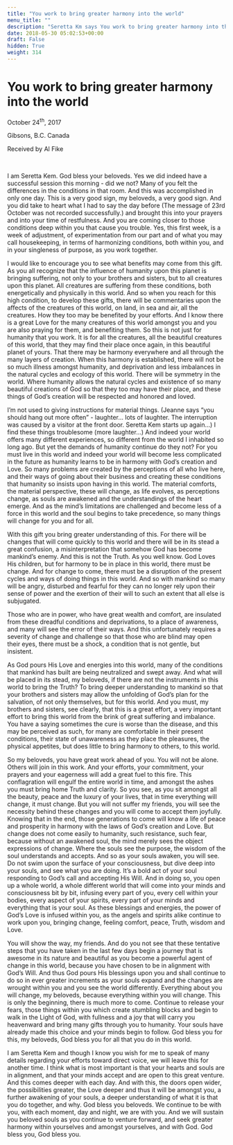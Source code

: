```yaml
---
title: "You work to bring greater harmony into the world"
menu_title: ""
description: "Seretta Km says You work to bring greater harmony into the world"
date: 2018-05-30 05:02:53+00:00
draft: False
hidden: True
weight: 314
---
```

# You work to bring greater harmony into the world

October 24<sup>th</sup>, 2017

Gibsons, B.C. Canada

Received by Al Fike

 

I am Seretta Kem. God bless your beloveds. Yes we did indeed have a successful session this morning - did we not? Many of you felt the differences in the conditions in that room. And this was accomplished in only one day. This is a very good sign, my beloveds, a very good sign. And you did take to heart what I had to say the day before (The message of 23rd October was not recorded successfully.) and brought this into your prayers and into your time of restfulness. And you are coming closer to those conditions deep within you that cause you trouble. Yes, this first week, is a week of adjustment, of experimentation from our part and of what you may call housekeeping, in terms of harmonizing conditions, both within you, and in your singleness of purpose, as you work together. 

I would like to encourage you to see what benefits may come from this gift. As you all recognize that the influence of humanity upon this planet is bringing suffering, not only to your brothers and sisters, but to all creatures upon this planet. All creatures are suffering from these conditions, both energetically and physically in this world. And so when you reach for this high condition, to develop these gifts, there will be commentaries upon the affects of the creatures of this world, on land, in sea and air, all the creatures. How they too may be benefited by your efforts. And I know there is a great Love for the many creatures of this world amongst you and you are also praying for them, and benefiting them. So this is not just for humanity that you work. It is for all the creatures, all the beautiful creatures of this world, that they may find their place once again, in this beautiful planet of yours. That there may be harmony everywhere and all through the many layers of creation. When this harmony is established, there will not be so much illness amongst humanity, and deprivation and less imbalances in the natural cycles and ecology of this world. There will be symmetry in the world. Where humanity allows the natural cycles and existence of so many beautiful creations of God so that they too may have their place, and these things of God’s creation will be respected and honored and loved. 

I’m not used to giving instructions for material things. (Jeanne says “you should hang out more often” - laughter… lots of laughter. The interruption was caused by a visitor at the front door.  Seretta Kem starts up again…) I find these things troublesome (more laughter...) And indeed your world offers many different experiences, so different from the world I inhabited so long ago. But yet the demands of humanity continue do they not? For you must live in this world and indeed your world will become less complicated in the future as humanity learns to be in harmony with God’s creation and Love. So many problems are created by the perceptions of all who live here, and their ways of going about their business and creating these conditions that humanity so insists upon having in this world. The material comforts, the material perspective, these will change, as life evolves, as perceptions change, as souls are awakened and the understandings of the heart emerge. And as the mind’s limitations are challenged and become less of a force in this world and the soul begins to take precedence, so many things will change for you and for all. 

With this gift you bring greater understanding of this. For there will be changes that will come quickly to this world and there will be in its stead a great confusion, a misinterpretation that somehow God has become mankind’s enemy. And this is not the Truth. As you well know. God Loves His children, but for harmony to be in place in this world, there must be change. And for change to come, there must be a disruption of the present cycles and ways of doing things in this world. And so with mankind so many will be angry, disturbed and fearful for they can no longer rely upon their sense of power and the exertion of their will to such an extent that all else is subjugated. 

Those who are in power, who have great wealth and comfort, are insulated from these dreadful conditions and deprivations, to a place of awareness, and many will see the error of their ways. And this unfortunately requires a severity of change and challenge so that those who are blind may open their eyes, there must be a shock, a condition that is not gentle, but insistent. 

As God pours His Love and energies into this world, many of the conditions that mankind has built are being neutralized and swept away. And what will be placed in its stead, my beloveds, if there are not the instruments in this world to bring the Truth? To bring deeper understanding to mankind so that your brothers and sisters may allow the unfolding of God’s plan for the salvation, of not only themselves, but for this world. And you must, my brothers and sisters, see clearly, that this is a great effort, a very important effort to bring this world from the brink of great suffering and imbalance. You have a saying sometimes the cure is worse than the disease, and this may be perceived as such, for many are comfortable in their present conditions, their state of unawareness as they place the pleasures, the physical appetites, but does little to bring harmony to others, to this world. 

So my beloveds, you have great work ahead of you. You will not be alone. Others will join in this work. And your efforts, your commitment, your prayers and your eagerness will add a great fuel to this fire. This conflagration will engulf the entire world in time, and amongst the ashes you must bring home Truth and clarity. So you see, as you sit amongst all the beauty, peace and the luxury of your lives, that in time everything will change, it must change. But you will not suffer my friends, you will see the necessity behind these changes and you will come to accept them joyfully. Knowing that in the end, those generations to come will know a life of peace and prosperity in harmony with the laws of God’s creation and Love. But change does not come easily to humanity, such resistance, such fear, because without an awakened soul, the mind merely sees the object expressions of change. Where the souls see the purpose, the wisdom of the soul understands and accepts. And so as your souls awaken, you will see. Do not swim upon the surface of your consciousness, but dive deep into your souls, and see what you are doing. It’s a bold act of your soul responding to God’s call and accepting His Will. And in doing so, you open up a whole world, a whole different world that will come into your minds and consciousness bit by bit, infusing every part of you, every cell within your bodies, every aspect of your spirits, every part of your minds and everything that is your soul. As these blessings and energies, the power of God’s Love is infused within you, as the angels and spirits alike continue to work upon you, bringing change, feeling comfort, peace, Truth, wisdom and Love.

You will show the way, my friends. And do you not see that these tentative steps that you have taken in the last few days begin a journey that is awesome in its nature and beautiful as you become a powerful agent of change in this world, because you have chosen to be in alignment with God’s Will. And thus God pours His blessings upon you and shall continue to do so in ever greater increments as your souls expand and the changes are wrought within you and you see the world differently. Everything about you will change, my beloveds, because everything within you will change. This is only the beginning, there is much more to come. Continue to release your fears, those things within you which create stumbling blocks and begin to walk in the Light of God, with fullness and a joy that will carry you heavenward and bring many gifts through you to humanity. Your souls have already made this choice and your minds begin to follow. God bless you for this, my beloveds, God bless you for all that you do in this world. 

I am Seretta Kem and though I know you wish for me to speak of many details regarding your efforts toward direct voice, we will leave this for another time. I think what is most important is that your hearts and souls are in alignment, and that your minds accept and are open to this great venture. And this comes deeper with each day. And with this, the doors open wider, the possibilities greater, the Love deeper and thus it will be amongst you, a further awakening of your souls, a deeper understanding of what it is that you do together, and why. God bless you beloveds. We continue to be with you, with each moment, day and night, we are with you. And we will sustain you beloved souls as you continue to venture forward, and seek greater harmony within yourselves and amongst yourselves, and with God. God bless you, God bless you.